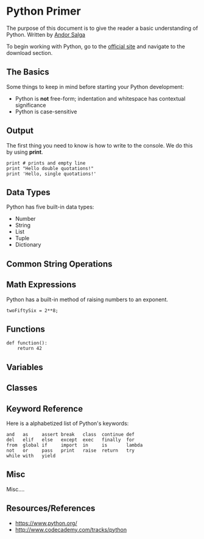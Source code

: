 # Python Primer
The purpose of this document is to give the reader a basic understanding of Python. Written by [Andor  Salga](https://asalga.wordpress.com)

To begin working with Python, go to the [official site](https://www.python.org/) and navigate to the download section.

## The Basics
Some things to keep in mind before starting your Python development:

 * Python is **not** free-form; indentation and whitespace has contextual significance
 * Python is case-sensitive


## Output
The first thing you need to know is how to write to the console. We do this by using **print**.

    print # prints and empty line
    print "Hello double quotations!"
    print 'Hello, single quotations!'



## Data Types
Python has five built-in data types:
* Number
* String
* List
* Tuple
* Dictionary



## Common String Operations


## Math Expressions
Python has a built-in method of raising numbers to an exponent.

    twoFiftySix = 2**8;
    
## Functions
    def function():
        return 42

## Variables


## Classes


## Keyword Reference
Here is a alphabetized list of Python's keywords:
<!---
| and | as | assert | break | class | continue | def |
| -- | -- | -- | -- | -- | -- | -- |
| del | elif | else | except | 4:2 | 5:2 | 6:2 |
| 0:3 | 1:3 | 2:3 | 3:3 | 4:3 | 5:3 | 6:3 |
| 0:4 | 1:4 | 2:4 | 3:4 | 4:4 | 5:4 | 6:4 |
| 0:5 | 1:5 | 2:5 | 3:5 | 4:5 | 5:5 | 6:5 |
--->

    and   as     assert break   class  continue def
    del   elif   else   except  exec   finally  for
    from  global if     import  in     is       lambda
    not   or     pass   print   raise  return   try
    while with   yield
    
## Misc
Misc....


## Resources/References
* https://www.python.org/
* http://www.codecademy.com/tracks/python